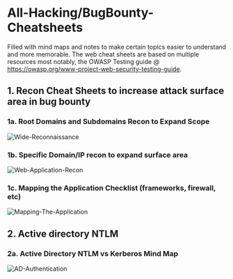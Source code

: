 # All-Hacking/BugBounty-Cheatsheets
Filled with mind maps and notes to make certain topics easier to understand and more memorable. The web cheat sheets are based on multiple resources most notably, the OWASP Testing guide @ https://owasp.org/www-project-web-security-testing-guide. 

## 1. Recon Cheat Sheets to increase attack surface area in bug bounty
### 1a. Root Domains and Subdomains Recon to Expand Scope 
![Wide-Reconnaissance](https://github.com/um-ok/Recon-Cheat-Sheets-for-BugBounty/blob/main/Wide%20Reconnaissance.png)

### 1b. Specific Domain/IP recon to expand surface area
![Web-Application-Recon](https://github.com/um-ok/Recon-Cheat-Sheets-for-BugBounty/blob/main/Web%20Applications%20Recon.png)

### 1c. Mapping the Application Checklist (frameworks, firewall, etc)
![Mapping-The-Application](https://github.com/um-ok/Recon-Cheat-Sheets-for-BugBounty/blob/main/Mapping%20The%20Application.png)

## 2. Active directory NTLM
### 2a. Active Directory NTLM vs Kerberos Mind Map 
![AD-Authentication](https://github.com/um-ok/all-hacking-cheatsheets/blob/main/Active%20Directory%20Authentication.png)


